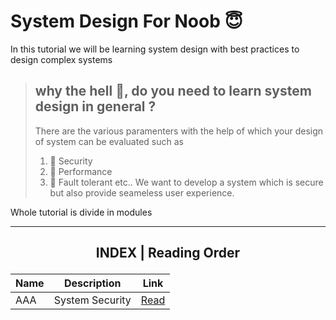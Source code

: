 # System Design For Noob 😇
In this tutorial we will be learning system design with best practices to design complex systems

>## why the hell 👿, do you need to learn system design in general ? 
> There are the various paramenters with the help of which your design of system can be evaluated such as 
> 1. 🔐 Security 
> 2. 🚀 Performance 
> 3. 🏥 Fault tolerant etc..
> We want to develop a system which is secure but also provide seameless user experience.

Whole tutorial is divide in modules 

---
## <p style="text-align: center;">INDEX | Reading Order</p>

| Name | Description | Link | 
| --- | --- | --- |
|AAA| System Security |[Read](<AAA Module 1/readme.md>) |
